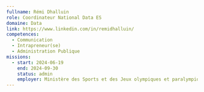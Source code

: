 ```yaml
---
fullname: Rémi Dhalluin
role: Coordinateur National Data ES
domaine: Data
link: https://www.linkedin.com/in/remidhalluin/
competences:
  - Communication
  - Intrapreneur(se)
  - Administration Publique
missions:
  - start: 2024-06-19
    end: 2024-09-30
    status: admin
    employer: Ministère des Sports et des Jeux olympiques et paralympiques
---
```


